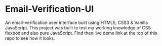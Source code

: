 # Email-Verification-UI
An email-verification user interface built using HTML5, CSS3 & Vanilla JavaScript. 
This project was built to test my working knowledge of CSS flexbox and also pure JavaScript.
Find then live demo link at the top of this repo to see how it looks.
